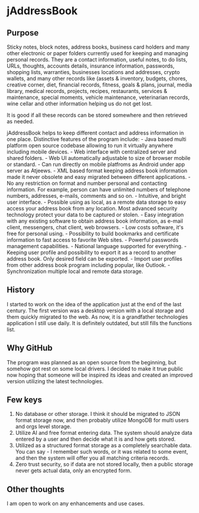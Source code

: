 # jAddressBook

## Purpose

Sticky notes, block notes, address books, business card holders and many 
other electronic or paper folders currently used for keeping and managing personal 
records. They are a contact information, useful notes, to do lists, URLs, thoughts, accounts 
details, insurance information,
passwords, shopping lists, warranties, businesses locations and addresses, crypto wallets, and many other 
records like (assets & inventory, budgets, chores, creative corner, diet, financial 
records,
 fitness, goals & plans, journal, media library, medical records, projects, recipes, 
 restaurants, services & maintenance, special moments, vehicle maintenance,
 veterinarian records, wine cellar and other information helping us do not get lost.

It is good if all these records can be stored somewhere and then retrieved as needed.

 jAddressBook helps to keep different contact and address information in one place.
  Distinctive features of the program include:
    - Java based multi platform open source codebase allowing to run it
      virtually anywhere including mobile devices.
    - Web interface with centralized server and shared folders.
    - Web UI automatically adjustable to size of browser mobile or standard.
    - Can run directly on mobile platfroms as Android under app server as Atjeews. 
    - XML based format keeping address book information made it never obsolete
      and easy migrated between different applications. 
    - No any restriction on format and number personal and contacting
      information. For example, person can have unlimited numbers of
      telephone numbers, addresses, e-mails, comments and so on.
    - Intuitive, and bright user interface. 
    - Possible using as local, as a remote data storage to easy access
      your address book from any location. Most advanced security
      technology protect your data to be captured or stolen.
    - Easy integration with any existing software to obtain address book
      information, as e-mail client, messengers, chat client, web browsers. 
    - Low costs software, it's free for personal using. 
    - Possibility to build bookmarks and certificate information to fast
      access to favorite Web sites.
    - Powerful passwords management capabilities.
    - National language supported for everything.
    - Keeping user profile and possibility to export it as a record to
      another address book. Only desired field can be exported.
    - Import user profiles from other address book program including popular,
      like Outlook.
    - Synchronization multiple local and remote data storage.


## History

I started to work on the idea of the application just at the end of the last century. The first version
was a desktop version with a local storage and them quickly migrated to the web.
As now, it is a grandfather technologies application I still use daily. It is definitely outdated, but still
fills the functions list.

## Why GitHub

The program was planned as an open source from the beginning, but somehow got rest on some local drivers.
I decided to make it true public now hoping that someone will be inspired its ideas and created an improved
version utilizing the latest technologies.

## Few keys

1. No database or other storage. I think it should be migrated to JSON format storage now, and then probably
utilize MongoDB for multi users and orgs level storage.
2. Utilize AI and free format entering data. The system should analyze data entered by a user and then decide what it is and
how gets stored.
3. Utilized as a structured format storage as a completely searchable data. You can say - I remember such words, or it was related to some event,
and then the system will offer you all matching criteria records.
4. Zero trust security, so if data are not stored locally, then a public storage never gets actual data, only an encrypted form.


## Other thoughts

I am open to work on any enhancements and use cases.



